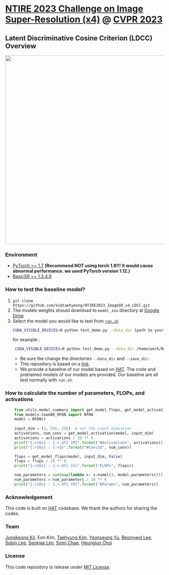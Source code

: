 # [NTIRE 2023 Challenge on Image Super-Resolution (x4)](https://cvlai.net/ntire/2023/) @ [CVPR 2023](https://cvpr2023.thecvf.com/)

## Latent Discriminative Cosine Criterion (LDCC) Overview
<img src="https://github.com/kimtaehyeong/NTIRE2023_ImageSR_x4_LDCC/blob/main/figures/ldcc_method_2.PNG" width="600"/>

### Environment
- [PyTorch >= 1.7](https://pytorch.org/) **(Recommend **NOT** using torch 1.8!!! It would cause abnormal performance. we used PyTorch version 1.12.)**
- [BasicSR == 1.3.4.9](https://github.com/XPixelGroup/BasicSR/blob/master/INSTALL.md) 

### How to test the baseline model?

1. `git clone https://github.com/kimtaehyeong/NTIRE2023_ImageSR_x4_LDCC.git`
2. The models weights should download to ```model_zoo``` directory at [Google Drive](https://drive.google.com/file/d/1UqM1tU09TOFO-E_Y5lQpm5pjXmAdTGC-/view?usp=share_link)
3. Select the model you would like to test from [`run.sh`](./run.sh)
    ```bash
    CUDA_VISIBLE_DEVICES=0 python test_demo.py --data_dir [path to your data dir] --save_dir [path to your save dir] --model_id [number]
    ```
    for example :
    ```bash
     CUDA_VISIBLE_DEVICES=0 python test_demo.py --data_dir /home/work/NTIRE/dataset/SUB --save_dir ./results --model_id 2
    ```
    - Be sure the change the directories `--data_dir` and `--save_dir`.
    - This repository is based on a [link](https://github.com/zhengchen1999/NTIRE2023_ImageSR_x4).
    - We provide a baseline of our model based on [HAT](https://github.com/XPixelGroup/HAT). The code and pretrained models of our models are provided. Our baseline are all test normally with `run.sh`.

  
### How to calculate the number of parameters, FLOPs, and activations

```python
    from utils.model_summary import get_model_flops, get_model_activation
    from models.team00_RFDN import RFDN
    model = RFDN()
    
    input_dim = (3, 256, 256)  # set the input dimension
    activations, num_conv = get_model_activation(model, input_dim)
    activations = activations / 10 ** 6
    print("{:>16s} : {:<.4f} [M]".format("#Activations", activations))
    print("{:>16s} : {:<d}".format("#Conv2d", num_conv))

    flops = get_model_flops(model, input_dim, False)
    flops = flops / 10 ** 9
    print("{:>16s} : {:<.4f} [G]".format("FLOPs", flops))

    num_parameters = sum(map(lambda x: x.numel(), model.parameters()))
    num_parameters = num_parameters / 10 ** 6
    print("{:>16s} : {:<.4f} [M]".format("#Params", num_parameters))
```
### Acknowledgement
This code is built on [HAT](https://github.com/XPixelGroup/HAT) codebase. We thank the authors for sharing the codes.

### Team
[Jungkeong Kil](https://github.com/kil-jung-keong),
Eon Kim,
[Taehyung Kim](https://github.com/kimtaehyeong),
[Yeonseung Yu](https://github.com/yuyeonseung),
[Beomyeol Lee](https://github.com/by2ee),
[Subin Lee](https://github.com/Leebsun),
[Seokjae Lim](https://github.com/SeokjaeLIM),
[Somi Chae](https://github.com/csi714),
[Heungjun Choi](https://github.com/hjvision96)

### License
This code repository is release under [MIT License](LICENSE). 
